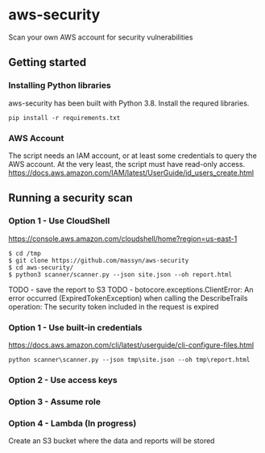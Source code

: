 # aws-security
Scan your own AWS account for security vulnerabilities
## Getting started
### Installing Python libraries
aws-security has been built with Python 3.8.  Install the requred libraries.
```
pip install -r requirements.txt
```
### AWS Account
The script needs an IAM account, or at least some credentials to query the AWS account.  At the very least, the script must have read-only access.
https://docs.aws.amazon.com/IAM/latest/UserGuide/id_users_create.html

## Running a security scan
### Option 1 - Use CloudShell
https://console.aws.amazon.com/cloudshell/home?region=us-east-1

```
$ cd /tmp
$ git clone https://github.com/massyn/aws-security
$ cd aws-security/
$ python3 scanner/scanner.py --json site.json --oh report.html
```
TODO - save the report to S3
TODO - botocore.exceptions.ClientError: An error occurred (ExpiredTokenException) when calling the DescribeTrails operation: The security token included in the request is expired


### Option 1 - Use built-in credentials
https://docs.aws.amazon.com/cli/latest/userguide/cli-configure-files.html

```
python scanner\scanner.py --json tmp\site.json --oh tmp\report.html
```

### Option 2 - Use access keys

### Option 3 - Assume role

### Option 4 - Lambda (In progress)
Create an S3 bucket where the data and reports will be stored

